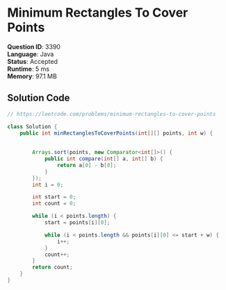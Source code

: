 # Minimum Rectangles To Cover Points

**Question ID**: 3390  
**Language**: Java  
**Status**: Accepted  
**Runtime**: 5 ms  
**Memory**: 97.1 MB  

## Solution Code
```java
// https://leetcode.com/problems/minimum-rectangles-to-cover-points

class Solution {
    public int minRectanglesToCoverPoints(int[][] points, int w) {
        
        
        Arrays.sort(points, new Comparator<int[]>() {
            public int compare(int[] a, int[] b) {
                return a[0] - b[0];
            }
        });
        int i = 0;

        int start = 0;
        int count = 0;

        while (i < points.length) {
            start = points[i][0];

            while (i < points.length && points[i][0] <= start + w) {
                i++;
            }
            count++;
        }
        return count;
    }
}
```

